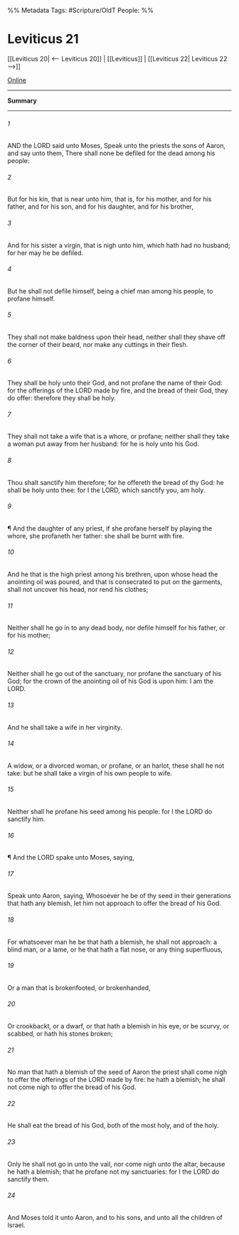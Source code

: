 

%% Metadata
Tags: #Scripture/OldT
People: 
%%
# Leviticus 21
[[Leviticus 20| <-- Leviticus 20]] | [[Leviticus]] | [[Leviticus 22| Leviticus 22 -->]]

[Online](https://churchofjesuschrist.org/study/scriptures/ot/lev/21?lang=eng)

---
__Summary__



---

###### 1
AND the LORD said unto Moses, Speak unto the priests the sons of Aaron, and say unto them, There shall none be defiled for the dead among his people:
###### 2
But for his kin, that is near unto him, that is, for his mother, and for his father, and for his son, and for his daughter, and for his brother,
###### 3
And for his sister a virgin, that is nigh unto him, which hath had no husband; for her may he be defiled.
###### 4
But he shall not defile himself, being a chief man among his people, to profane himself.
###### 5
They shall not make baldness upon their head, neither shall they shave off the corner of their beard, nor make any cuttings in their flesh.
###### 6
They shall be holy unto their God, and not profane the name of their God: for the offerings of the LORD made by fire, and the bread of their God, they do offer: therefore they shall be holy.
###### 7
They shall not take a wife that is a whore, or profane; neither shall they take a woman put away from her husband: for he is holy unto his God.
###### 8
Thou shalt sanctify him therefore; for he offereth the bread of thy God: he shall be holy unto thee: for I the LORD, which sanctify you, am holy.
###### 9
¶ And the daughter of any priest, if she profane herself by playing the whore, she profaneth her father: she shall be burnt with fire.
###### 10
And he that is the high priest among his brethren, upon whose head the anointing oil was poured, and that is consecrated to put on the garments, shall not uncover his head, nor rend his clothes;
###### 11
Neither shall he go in to any dead body, nor defile himself for his father, or for his mother;
###### 12
Neither shall he go out of the sanctuary, nor profane the sanctuary of his God; for the crown of the anointing oil of his God is upon him: I am the LORD.
###### 13
And he shall take a wife in her virginity.
###### 14
A widow, or a divorced woman, or profane, or an harlot, these shall he not take: but he shall take a virgin of his own people to wife.
###### 15
Neither shall he profane his seed among his people: for I the LORD do sanctify him.
###### 16
¶ And the LORD spake unto Moses, saying,
###### 17
Speak unto Aaron, saying, Whosoever he be of thy seed in their generations that hath any blemish, let him not approach to offer the bread of his God.
###### 18
For whatsoever man he be that hath a blemish, he shall not approach: a blind man, or a lame, or he that hath a flat nose, or any thing superfluous,
###### 19
Or a man that is brokenfooted, or brokenhanded,
###### 20
Or crookbackt, or a dwarf, or that hath a blemish in his eye, or be scurvy, or scabbed, or hath his stones broken;
###### 21
No man that hath a blemish of the seed of Aaron the priest shall come nigh to offer the offerings of the LORD made by fire: he hath a blemish; he shall not come nigh to offer the bread of his God.
###### 22
He shall eat the bread of his God, both of the most holy, and of the holy.
###### 23
Only he shall not go in unto the vail, nor come nigh unto the altar, because he hath a blemish; that he profane not my sanctuaries: for I the LORD do sanctify them.
###### 24
And Moses told it unto Aaron, and to his sons, and unto all the children of Israel.



